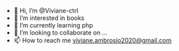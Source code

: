- 👋 Hi, I’m @Viviane-ctrl
- 👀 I’m interested in books
- 🌱 I’m currently learning php
- 💞️ I’m looking to collaborate on ...
- 📫 How to reach me viviane.ambrosio2020@gmail.com

<!---
Viviane-ctrl/Viviane-ctrl is a ✨ special ✨ repository because its `README.md` (this file) appears on your GitHub profile.
You can click the Preview link to take a look at your changes.
--->
